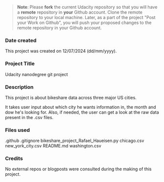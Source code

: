 >**Note**: Please **fork** the current Udacity repository so that you will have a **remote** repository in **your** Github account. Clone the remote repository to your local machine. Later, as a part of the project "Post your Work on Github", you will push your proposed changes to the remote repository in your Github account.

### Date created
This project was created on 12/07/2024 (dd/mm/yyyy).

### Project Title
Udacity nanodegree git project

### Description
This project is about bikeshare data across three major US cities.

It takes user input about which city he wants information in, the month and dow he's looking for. Also, if needed, the user can get a look at the raw data present in the .csv files.

### Files used
.github
.gitignore
bikeshare_project_Rafael_Haueisen.py
chicago.csv
new_york_city.csv
README.md
washington.csv

### Credits
No external repos or blogposts were consulted during the making of this project.

